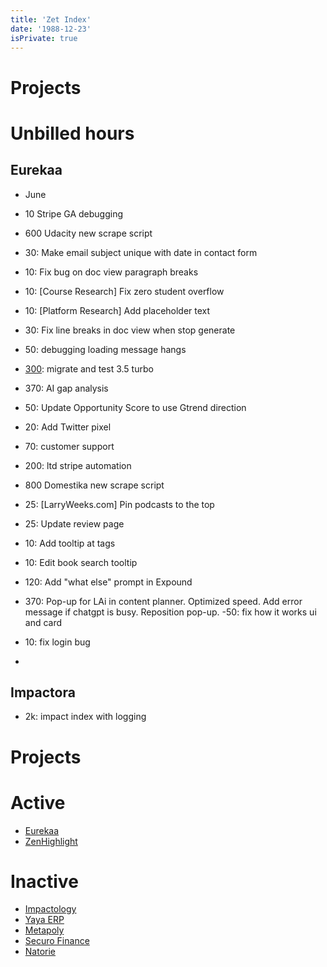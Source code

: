 ```yaml
---
title: 'Zet Index'
date: '1988-12-23'
isPrivate: true
---
```


# Projects

# Unbilled hours

## Eurekaa

- June
- 10 Stripe GA debugging
- 600 Udacity new scrape script
- 30: Make email subject unique with date in contact form
- 10: Fix bug on doc view paragraph breaks
- 10: [Course Research] Fix zero student overflow
- 10: [Platform Research] Add placeholder text
- 30: Fix line breaks in doc view when stop generate
- 50: debugging loading message hangs
- [300](2023-06-19_300.md): migrate and test 3.5 turbo
- 370: AI gap analysis
- 50: Update Opportunity Score to use Gtrend direction
- 20: Add Twitter pixel
- 70: customer support
- 200: ltd stripe automation
- 800 Domestika new scrape script

- 25: [LarryWeeks.com] Pin podcasts to the top
- 25: Update review page
- 10: Add tooltip at tags
- 10: Edit book search tooltip
- 120: Add "what else" prompt in Expound
- 370: Pop-up for LAi in content planner. Optimized speed. Add error message if chatgpt is busy. Reposition pop-up.
  -50: fix how it works ui and card
- 10: fix login bug
-

## Impactora

- 2k: impact index with logging

# Projects

# Active

- [Eurekaa](eurekaa/index.md)
- [ZenHighlight](zenhighlight/index.md)

# Inactive

- [Impactology](./impactology/index.md)
- [Yaya ERP](yayaerp/index.md)
- [Metapoly](./metapoly/index.md)
- [Securo Finance](./securo/index.md)
- [Natorie](natorie/index.md)

